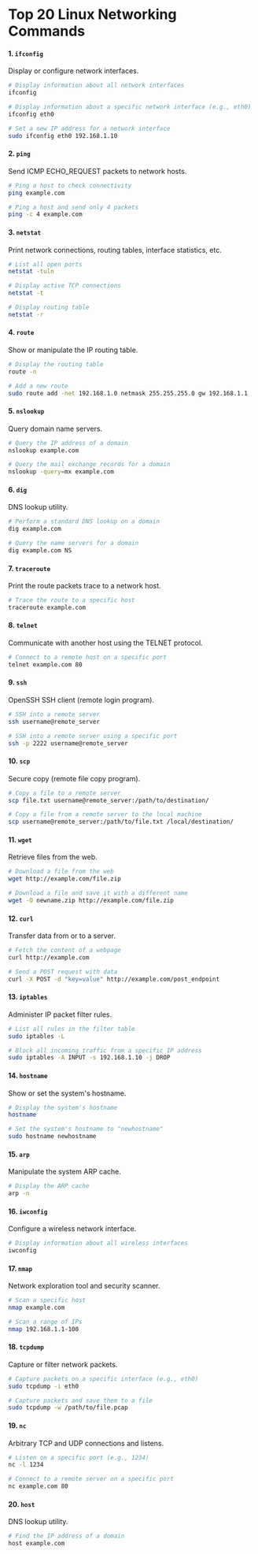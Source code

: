 
# Top 20 Linux Networking Commands

#### 1. `ifconfig`
Display or configure network interfaces.

```bash
# Display information about all network interfaces
ifconfig

# Display information about a specific network interface (e.g., eth0)
ifconfig eth0

# Set a new IP address for a network interface
sudo ifconfig eth0 192.168.1.10
```

#### 2. `ping`
Send ICMP ECHO_REQUEST packets to network hosts.

```bash
# Ping a host to check connectivity
ping example.com

# Ping a host and send only 4 packets
ping -c 4 example.com
```

#### 3. `netstat`
Print network connections, routing tables, interface statistics, etc.

```bash
# List all open ports
netstat -tuln

# Display active TCP connections
netstat -t

# Display routing table
netstat -r
```

#### 4. `route`
Show or manipulate the IP routing table.

```bash
# Display the routing table
route -n

# Add a new route
sudo route add -net 192.168.1.0 netmask 255.255.255.0 gw 192.168.1.1
```

#### 5. `nslookup`
Query domain name servers.

```bash
# Query the IP address of a domain
nslookup example.com

# Query the mail exchange records for a domain
nslookup -query=mx example.com
```

#### 6. `dig`
DNS lookup utility.

```bash
# Perform a standard DNS lookup on a domain
dig example.com

# Query the name servers for a domain
dig example.com NS
```

#### 7. `traceroute`
Print the route packets trace to a network host.

```bash
# Trace the route to a specific host
traceroute example.com
```

#### 8. `telnet`
Communicate with another host using the TELNET protocol.

```bash
# Connect to a remote host on a specific port
telnet example.com 80
```

#### 9. `ssh`
OpenSSH SSH client (remote login program).

```bash
# SSH into a remote server
ssh username@remote_server

# SSH into a remote server using a specific port
ssh -p 2222 username@remote_server
```

#### 10. `scp`
Secure copy (remote file copy program).

```bash
# Copy a file to a remote server
scp file.txt username@remote_server:/path/to/destination/

# Copy a file from a remote server to the local machine
scp username@remote_server:/path/to/file.txt /local/destination/
```

#### 11. `wget`
Retrieve files from the web.

```bash
# Download a file from the web
wget http://example.com/file.zip

# Download a file and save it with a different name
wget -O newname.zip http://example.com/file.zip
```

#### 12. `curl`
Transfer data from or to a server.

```bash
# Fetch the content of a webpage
curl http://example.com

# Send a POST request with data
curl -X POST -d "key=value" http://example.com/post_endpoint
```

#### 13. `iptables`
Administer IP packet filter rules.

```bash
# List all rules in the filter table
sudo iptables -L

# Block all incoming traffic from a specific IP address
sudo iptables -A INPUT -s 192.168.1.10 -j DROP
```

#### 14. `hostname`
Show or set the system's hostname.

```bash
# Display the system's hostname
hostname

# Set the system's hostname to "newhostname"
sudo hostname newhostname
```

#### 15. `arp`
Manipulate the system ARP cache.

```bash
# Display the ARP cache
arp -n
```

#### 16. `iwconfig`
Configure a wireless network interface.

```bash
# Display information about all wireless interfaces
iwconfig
```

#### 17. `nmap`
Network exploration tool and security scanner.

```bash
# Scan a specific host
nmap example.com

# Scan a range of IPs
nmap 192.168.1.1-100
```

#### 18. `tcpdump`
Capture or filter network packets.

```bash
# Capture packets on a specific interface (e.g., eth0)
sudo tcpdump -i eth0

# Capture packets and save them to a file
sudo tcpdump -w /path/to/file.pcap
```

#### 19. `nc`
Arbitrary TCP and UDP connections and listens.

```bash
# Listen on a specific port (e.g., 1234)
nc -l 1234

# Connect to a remote server on a specific port
nc example.com 80
```

#### 20. `host`
DNS lookup utility.

```bash
# Find the IP address of a domain
host example.com
```
